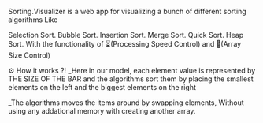 Sorting.Visualizer is a web app for visualizing a bunch of different sorting algorithms Like

Selection Sort.
Bubble Sort.
Insertion Sort.
Merge Sort.
Quick Sort.
Heap Sort.
With the functionality of ⏳(Processing Speed Control) and 📏(Array Size Control)

⚙ How it works ?!
_Here in our model, each element value is represented by THE SIZE OF THE BAR and the algorithms sort them by placing the smallest elements on the left and the biggest elements on the right

_The algorithms moves the items around by swapping elements, Without using any addational memory with creating another array.
